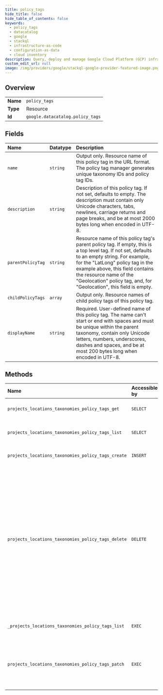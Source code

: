```yaml
---
title: policy_tags
hide_title: false
hide_table_of_contents: false
keywords:
  - policy_tags
  - datacatalog
  - google    
  - stackql
  - infrastructure-as-code
  - configuration-as-data
  - cloud inventory
description: Query, deploy and manage Google Cloud Platform (GCP) infrastructure and resources using SQL
custom_edit_url: null
image: /img/providers/google/stackql-google-provider-featured-image.png
---
```

  
    

## Overview
<table><tbody>
<tr><td><b>Name</b></td><td><code>policy_tags</code></td></tr>
<tr><td><b>Type</b></td><td>Resource</td></tr>
<tr><td><b>Id</b></td><td><code>google.datacatalog.policy_tags</code></td></tr>
</tbody></table>

## Fields
| Name | Datatype | Description |
|:-----|:---------|:------------|
| `name` | `string` | Output only. Resource name of this policy tag in the URL format. The policy tag manager generates unique taxonomy IDs and policy tag IDs. |
| `description` | `string` | Description of this policy tag. If not set, defaults to empty. The description must contain only Unicode characters, tabs, newlines, carriage returns and page breaks, and be at most 2000 bytes long when encoded in UTF-8. |
| `parentPolicyTag` | `string` | Resource name of this policy tag's parent policy tag. If empty, this is a top level tag. If not set, defaults to an empty string. For example, for the "LatLong" policy tag in the example above, this field contains the resource name of the "Geolocation" policy tag, and, for "Geolocation", this field is empty. |
| `childPolicyTags` | `array` | Output only. Resource names of child policy tags of this policy tag. |
| `displayName` | `string` | Required. User-defined name of this policy tag. The name can't start or end with spaces and must be unique within the parent taxonomy, contain only Unicode letters, numbers, underscores, dashes and spaces, and be at most 200 bytes long when encoded in UTF-8. |
## Methods
| Name | Accessible by | Required Params | Description |
|:-----|:--------------|:----------------|:------------|
| `projects_locations_taxonomies_policy_tags_get` | `SELECT` | `locationsId, policyTagsId, projectsId, taxonomiesId` | Gets a policy tag. |
| `projects_locations_taxonomies_policy_tags_list` | `SELECT` | `locationsId, projectsId, taxonomiesId` | Lists all policy tags in a taxonomy. |
| `projects_locations_taxonomies_policy_tags_create` | `INSERT` | `locationsId, projectsId, taxonomiesId` | Creates a policy tag in a taxonomy. |
| `projects_locations_taxonomies_policy_tags_delete` | `DELETE` | `locationsId, policyTagsId, projectsId, taxonomiesId` | Deletes a policy tag together with the following: * All of its descendant policy tags, if any * Policies associated with the policy tag and its descendants * References from BigQuery table schema of the policy tag and its descendants |
| `_projects_locations_taxonomies_policy_tags_list` | `EXEC` | `locationsId, projectsId, taxonomiesId` | Lists all policy tags in a taxonomy. |
| `projects_locations_taxonomies_policy_tags_patch` | `EXEC` | `locationsId, policyTagsId, projectsId, taxonomiesId` | Updates a policy tag, including its display name, description, and parent policy tag. |
